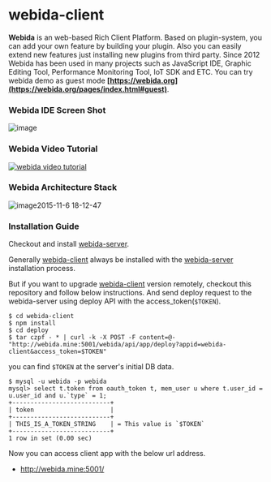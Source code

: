 # webida-client

**Webida** is an web-based Rich Client Platform. Based on plugin-system,
you can add your own feature by building your plugin. Also you can easily extend
new features just installing new plugins from third party. Since 2012 Webida has been used in many projects such as 
JavaScript IDE, Graphic Editing Tool, Performance Monitoring Tool, IoT SDK and ETC.
You can try webida demo as guest mode **[https://webida.org](https://webida.org/pages/index.html#guest)**.

### Webida IDE Screen Shot

![image](https://cloud.githubusercontent.com/assets/7447396/11450399/15612d02-95e2-11e5-8887-6035671f740e.png)

### Webida Video Tutorial

[![webida video tutorial](https://img.youtube.com/vi/qvEEzuJ5kO4/0.jpg)](https://www.youtube.com/watch?v=qvEEzuJ5kO4)

### Webida Architecture Stack

![image2015-11-6 18-12-47](https://cloud.githubusercontent.com/assets/7447396/14353386/cb383c68-fd13-11e5-863d-f36735aad2b5.png)

### Installation Guide

Checkout and install [webida-server](https://github.com/webida/webida-server).

Generally [webida-client](https://github.com/webida/webida-client) always be installed with the 
[webida-server](https://github.com/webida/webida-server) installation process.

But if you want to upgrade [webida-client](https://github.com/webida/webida-client) version remotely,
checkout this repository and follow below instructions.
And send deploy request to the webida-server using deploy API with the access_token(`$TOKEN`).

```
$ cd webida-client
$ npm install
$ cd deploy
$ tar czpf - * | curl -k -X POST -F content=@- "http://webida.mine:5001/webida/api/app/deploy?appid=webida-client&access_token=$TOKEN"
```

you can find `$TOKEN` at the server's initial DB data.

```
$ mysql -u webida -p webida
mysql> select t.token from oauth_token t, mem_user u where t.user_id = u.user_id and u.`type` = 1;
+---------------------------+
| token                     |
+---------------------------+
| THIS_IS_A_TOKEN_STRING    | = This value is `$TOKEN`
+---------------------------+
1 row in set (0.00 sec)
```

Now you can access client app with the below url address.

* http://webida.mine:5001/
